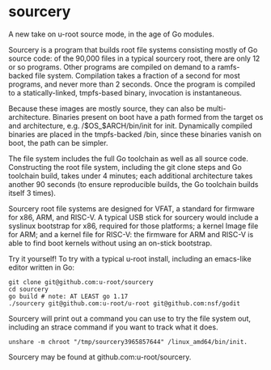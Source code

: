 # sourcery
A new take on u-root source mode, in the age of Go modules.

Sourcery is a program that builds root file systems consisting mostly
of Go source code: of the 90,000 files in a typical sourcery root,
there are only 12 or so programs. Other programs are compiled on
demand to a ramfs-backed file system. Compilation takes a fraction of
a second for most programs, and never more than 2 seconds. Once the
program is compiled to a statically-linked, tmpfs-based binary,
invocation is instantaneous.

Because these images are mostly source, they can also be
multi-architecture. Binaries present on boot have a path formed from
the target os and architecture, e.g. /$OS_$ARCH/bin/init for
init. Dynamically compiled binaries are placed in the tmpfs-backed
/bin, since these binaries vanish on boot, the path can be simpler.

The file system includes the full Go toolchain as well as all source
code. Constructing the root file system, including the git clone steps
and Go toolchain build, takes under 4 minutes; each additional
architecture takes another 90 seconds (to ensure reproducible builds,
the Go toolchain builds itself 3 times).

Sourcery root file systems are designed for VFAT, a standard for
firmware for x86, ARM, and RISC-V. A typical USB stick for sourcery
would include a syslinux bootstrap for x86, required for those
platforms; a kernel Image file for ARM; and a kernel file for RISC-V:
the firmware for ARM and RISC-V is able to find boot kernels without
using an on-stick bootstrap.

Try it yourself!
To try with a typical u-root install, including an emacs-like editor
written in Go:

```
git clone git@github.com:u-root/sourcery
cd sourcery
go build # note: AT LEAST go 1.17
./sourcery git@github.com:u-root/u-root git@github.com:nsf/godit
```

Sourcery will print out a command you can use to try the file system out, including
an strace command if you want to track what it does.
```
unshare -m chroot "/tmp/sourcery3965857644" /linux_amd64/bin/init.
```

Sourcery may be found at github.com:u-root/sourcery.
